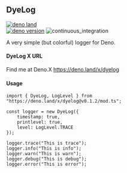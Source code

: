 ## DyeLog

[![deno land](http://img.shields.io/badge/available%20on-deno.land/x-lightgrey.svg?logo=deno&labelColor=darkgreen)](https://deno.land/x/dyelog)  
[![deno version](https://img.shields.io/badge/deno-^1.3.2-lightgrey?logo=deno)](https://github.com/denoland/deno) 
![continuous_integration](https://github.com/guildenstern70/dyelog/workflows/Deno/badge.svg)

A very simple (but colorful) logger for Deno.

#### DyeLog X URL

Find me at Deno.X 
<https://deno.land/x/dyelog>

#### Usage

    import { DyeLog, LogLevel } from "https://deno.land/x/dyelog@v0.1.2/mod.ts";

    const logger = new DyeLog({
        timestamp: true,
        printlevel: true,
        level: LogLevel.TRACE
    });
    
    logger.trace("This is trace");
    logger.info("This is info");
    logger.warn("This is warn");
    logger.debug("This is debug");
    logger.error("This is error");


